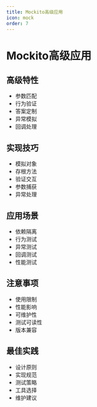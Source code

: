 ```yaml
---
title: Mockito高级应用
icon: mock
order: 7
---
```


# Mockito高级应用

## 高级特性
- 参数匹配
- 行为验证
- 答案定制
- 异常模拟
- 回调处理

## 实现技巧
- 模拟对象
- 存根方法
- 验证交互
- 参数捕获
- 异常处理

## 应用场景
- 依赖隔离
- 行为测试
- 异常测试
- 回调测试
- 性能测试

## 注意事项
- 使用限制
- 性能影响
- 可维护性
- 测试可读性
- 版本兼容

## 最佳实践
- 设计原则
- 实现规范
- 测试策略
- 工具选择
- 维护建议
